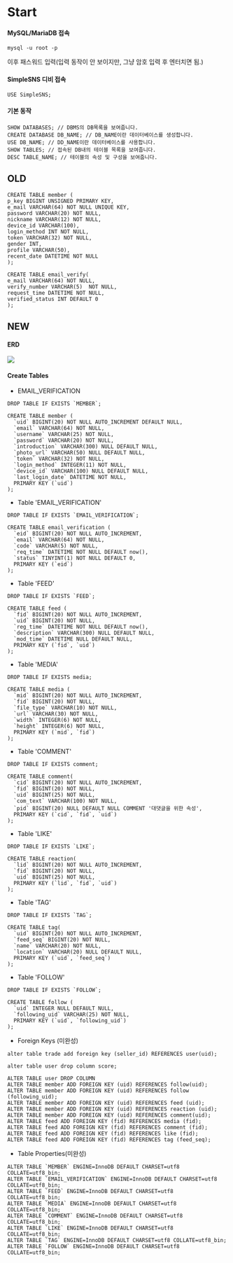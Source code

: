 # Start

#### MySQL/MariaDB 접속 ####

```
mysql -u root -p
```

이후 패스워드 입력(입력 동작이 안 보이지만, 그냥 암호 입력 후 엔터치면 됨.)

#### SimpleSNS 디비 접속 ####

```
USE SimpleSNS;
```

#### 기본 동작 ####

```
SHOW DATABASES; // DBMS의 DB목록을 보여줍니다.
CREATE DATABASE DB_NAME; // DB_NAME이란 데이터베이스를 생성합니다. 
USE DB_NAME; // DD_NAME이란 데이터베이스를 사용합니다.
SHOW TABLES; // 접속된 DB내의 테이블 목록을 보여줍니다.
DESC TABLE_NAME; // 테이블의 속성 및 구성을 보여줍니다.
```

## OLD

```
CREATE TABLE member (
p_key BIGINT UNSIGNED PRIMARY KEY,
e_mail VARCHAR(64) NOT NULL UNIQUE KEY,
password VARCHAR(20) NOT NULL,
nickname VARCHAR(12) NOT NULL,
device_id VARCHAR(100),
login_method INT NOT NULL,
token VARCHAR(32) NOT NULL,
gender INT,
profile VARCHAR(50),
recent_date DATETIME NOT NULL
);
```

```
CREATE TABLE email_verify(
e_mail VARCHAR(64) NOT NULL,
verify_number VARCHAR(5)  NOT NULL,
request_time DATETIME NOT NULL,
verified_status INT DEFAULT 0
);
```

## NEW

#### ERD

<image src="https://lh6.googleusercontent.com/a5GvlaeEcSD_TCVLzm8R-R-wePJY6hatHGWiv6cjdfQumeHJunCJJveWlAEMKLlGl9kHho1sz6xXXxTsXWCd38oiA2_l79Kifb6ioceunCQmCRPzxmWhd_4VLNe3kNGBCk7H_lepvww"/>

#### Create Tables

- EMAIL_VERIFICATION

```
DROP TABLE IF EXISTS `MEMBER`;
```

```
CREATE TABLE member (
  `uid` BIGINT(20) NOT NULL AUTO_INCREMENT DEFAULT NULL,
  `email` VARCHAR(64) NOT NULL,
  `username` VARCHAR(25) NOT NULL,
  `password` VARCHAR(20) NOT NULL,
  `introduction` VARCHAR(300) NULL DEFAULT NULL,
  `photo_url` VARCHAR(50) NULL DEFAULT NULL,
  `token` VARCHAR(32) NOT NULL,
  `login_method` INTEGER(11) NOT NULL,
  `device_id` VARCHAR(100) NULL DEFAULT NULL,
  `last_login_date` DATETIME NOT NULL,
  PRIMARY KEY (`uid`)
);	
```

- Table 'EMAIL_VERIFICATION'

```
DROP TABLE IF EXISTS `EMAIL_VERIFICATION`;
```

```
CREATE TABLE email_verification (
  `eid` BIGINT(20) NOT NULL AUTO_INCREMENT,
  `email` VARCHAR(64) NOT NULL,
  `code` VARCHAR(5) NOT NULL,
  `req_time` DATETIME NOT NULL DEFAULT now(),
  `status` TINYINT(1) NOT NULL DEFAULT 0,
  PRIMARY KEY (`eid`)
);
```

- Table 'FEED'

```
DROP TABLE IF EXISTS `FEED`;
```

```
CREATE TABLE feed (
  `fid` BIGINT(20) NOT NULL AUTO_INCREMENT,
  `uid` BIGINT(20) NOT NULL,
  `reg_time` DATETIME NOT NULL DEFAULT now(),
  `description` VARCHAR(300) NULL DEFAULT NULL,
  `mod_time` DATETIME NULL DEFAULT NULL,
  PRIMARY KEY (`fid`, `uid`)
);
```

- Table 'MEDIA'


```
DROP TABLE IF EXISTS media;
```

```
CREATE TABLE media (
  `mid` BIGINT(20) NOT NULL AUTO_INCREMENT,
  `fid` BIGINT(20) NOT NULL,
  `file_type` VARCHAR(10) NOT NULL,
  `url` VARCHAR(30) NOT NULL,
  `width` INTEGER(6) NOT NULL,
  `height` INTEGER(6) NOT NULL,
  PRIMARY KEY (`mid`, `fid`)
);
```

- Table 'COMMENT'


```
DROP TABLE IF EXISTS comment;
```

```
CREATE TABLE comment(
  `cid` BIGINT(20) NOT NULL AUTO_INCREMENT,
  `fid` BIGINT(20) NOT NULL,
  `uid` BIGINT(25) NOT NULL,
  `com_text` VARCHAR(100) NOT NULL,
  `pid` BIGINT(20) NULL DEFAULT NULL COMMENT '대댓글을 위한 속성',
  PRIMARY KEY (`cid`, `fid`, `uid`)
);
```

- Table 'LIKE'

```
DROP TABLE IF EXISTS `LIKE`;
```

```
CREATE TABLE reaction(
  `lid` BIGINT(20) NOT NULL AUTO_INCREMENT,
  `fid` BIGINT(20) NOT NULL,
  `uid` BIGINT(25) NOT NULL,
  PRIMARY KEY (`lid`, `fid`, `uid`)
);
```

- Table 'TAG'

```
DROP TABLE IF EXISTS `TAG`;
```

```
CREATE TABLE tag(
  `uid` BIGINT(20) NOT NULL AUTO_INCREMENT,
  `feed_seq` BIGINT(20) NOT NULL,
  `name` VARCHAR(20) NOT NULL,
  `location` VARCHAR(20) NULL DEFAULT NULL,
  PRIMARY KEY (`uid`, `feed_seq`)
);
```

- Table 'FOLLOW'

```
DROP TABLE IF EXISTS `FOLLOW`;
```

```
CREATE TABLE follow (
  `uid` INTEGER NULL DEFAULT NULL,
  `following_uid` VARCHAR(25) NOT NULL,
  PRIMARY KEY (`uid`, `following_uid`)
);
```

- Foreign Keys (미완성)

```
alter table trade add foreign key (seller_id) REFERENCES user(uid);

alter table user drop column score;

ALTER TABLE user DROP COLUMN 
ALTER TABLE member ADD FOREIGN KEY (uid) REFERENCES follow(uid);
ALTER TABLE member ADD FOREIGN KEY (uid) REFERENCES follow (following_uid);
ALTER TABLE member ADD FOREIGN KEY (uid) REFERENCES feed (uid);
ALTER TABLE member ADD FOREIGN KEY (uid) REFERENCES reaction (uid);
ALTER TABLE member ADD FOREIGN KEY (uid) REFERENCES comment(uid);
ALTER TABLE feed ADD FOREIGN KEY (fid) REFERENCES media (fid);
ALTER TABLE feed ADD FOREIGN KEY (fid) REFERENCES comment (fid);
ALTER TABLE feed ADD FOREIGN KEY (fid) REFERENCES like (fid);
ALTER TABLE feed ADD FOREIGN KEY (fid) REFERENCES tag (feed_seq);
```

- Table Properties(미완성)

```
ALTER TABLE `MEMBER` ENGINE=InnoDB DEFAULT CHARSET=utf8 COLLATE=utf8_bin;
ALTER TABLE `EMAIL_VERIFICATION` ENGINE=InnoDB DEFAULT CHARSET=utf8 COLLATE=utf8_bin;
ALTER TABLE `FEED` ENGINE=InnoDB DEFAULT CHARSET=utf8 COLLATE=utf8_bin;
ALTER TABLE `MEDIA` ENGINE=InnoDB DEFAULT CHARSET=utf8 COLLATE=utf8_bin;
ALTER TABLE `COMMENT` ENGINE=InnoDB DEFAULT CHARSET=utf8 COLLATE=utf8_bin;
ALTER TABLE `LIKE` ENGINE=InnoDB DEFAULT CHARSET=utf8 COLLATE=utf8_bin;
ALTER TABLE `TAG` ENGINE=InnoDB DEFAULT CHARSET=utf8 COLLATE=utf8_bin;
ALTER TABLE `FOLLOW` ENGINE=InnoDB DEFAULT CHARSET=utf8 COLLATE=utf8_bin;
```
